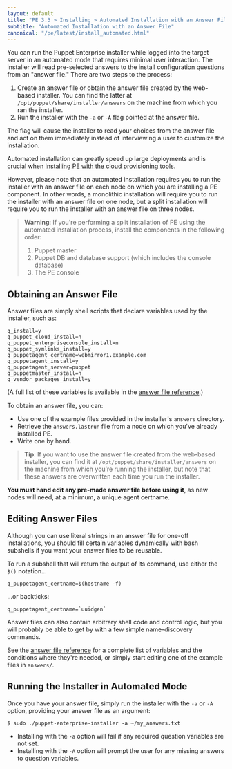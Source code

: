 ```yaml
---
layout: default
title: "PE 3.3 » Installing » Automated Installation with an Answer File"
subtitle: "Automated Installation with an Answer File"
canonical: "/pe/latest/install_automated.html"
---
```


You can run the Puppet Enterprise installer while logged into the target server in an automated mode that requires minimal user interaction. The installer will read pre-selected answers to the install configuration questions from an "answer file." There are two steps to the process:

1. Create an answer file or obtain the answer file created by the web-based installer. You can find the latter at `/opt/puppet/share/installer/answers` on the machine from which you ran the installer. 
2. Run the installer with the `-a` or `-A` flag pointed at the answer file.

The flag will cause the installer to read your choices from the answer file and act on them immediately instead of interviewing a user to customize the installation.

Automated installation can greatly speed up large deployments and is crucial when [installing PE with the cloud provisioning tools](./cloudprovisioner_classifying_installing.html#installing-puppet). 

However, please note that an automated installation requires you to run the installer with an answer file on each node on which you are installing a PE component. In other words, a monolithic installation will require you to run the installer with an answer file on one node, but a split installation will require you to run the installer with an answer file on three nodes. 

>**Warning**: If you're performing a split installation of PE using the automated installation process, install the components in the following order:
>
> 1. Puppet master
> 2. Puppet DB and database support (which includes the console database)
> 3. The PE console 

Obtaining an Answer File
-----

Answer files are simply shell scripts that declare variables used by the installer, such as:

    q_install=y
    q_puppet_cloud_install=n
    q_puppet_enterpriseconsole_install=n
    q_puppet_symlinks_install=y
    q_puppetagent_certname=webmirror1.example.com
    q_puppetagent_install=y
    q_puppetagent_server=puppet
    q_puppetmaster_install=n
    q_vendor_packages_install=y

(A full list of these variables is available in the [answer file reference][answerfile].)

To obtain an answer file, you can:

* Use one of the example files provided in the installer's `answers` directory.
* Retrieve the `answers.lastrun` file from a node on which you've already installed PE.
* Write one by hand.

>**Tip**: If you want to use the answer file created from the web-based installer, you can find it at `/opt/puppet/share/installer/answers` on the machine from which you’re running the installer, but note that these answers are overwritten each time you run the installer.

**You must hand edit any pre-made answer file before using it**, as new nodes will need, at a minimum, a unique agent certname.

Editing Answer Files
-----

Although you can use literal strings in an answer file for one-off installations, you should fill certain variables dynamically with bash subshells if you want your answer files to be reusable. 

To run a subshell that will return the output of its command, use either the `$()` notation...

    q_puppetagent_certname=$(hostname -f)

...or backticks:

    q_puppetagent_certname=`uuidgen`

Answer files can also contain arbitrary shell code and control logic, but you will probably be able to get by with a few simple name-discovery commands.

See the [answer file reference][answerfile] for a complete list of variables and the conditions where they're needed, or simply start editing one of the example files in `answers/`. 

[answerfile]: ./install_answer_file_reference.html

Running the Installer in Automated Mode
-----

Once you have your answer file, simply run the installer with the `-a` or `-A` option, providing your answer file as an argument: 

    $ sudo ./puppet-enterprise-installer -a ~/my_answers.txt

* Installing with the `-a` option will fail if any required question variables are not set.
* Installing with the `-A` option will prompt the user for any missing answers to question variables. 

